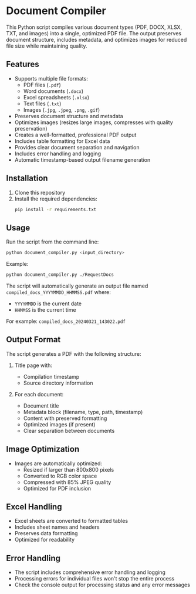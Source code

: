 # Document Compiler

This Python script compiles various document types (PDF, DOCX, XLSX, TXT, and images) into a single, optimized PDF file. The output preserves document structure, includes metadata, and optimizes images for reduced file size while maintaining quality.

## Features

- Supports multiple file formats:
  - PDF files (`.pdf`)
  - Word documents (`.docx`)
  - Excel spreadsheets (`.xlsx`)
  - Text files (`.txt`)
  - Images (`.jpg`, `.jpeg`, `.png`, `.gif`)
- Preserves document structure and metadata
- Optimizes images (resizes large images, compresses with quality preservation)
- Creates a well-formatted, professional PDF output
- Includes table formatting for Excel data
- Provides clear document separation and navigation
- Includes error handling and logging
- Automatic timestamp-based output filename generation

## Installation

1. Clone this repository
2. Install the required dependencies:
   ```bash
   pip install -r requirements.txt
   ```

## Usage

Run the script from the command line:

```bash
python document_compiler.py <input_directory>
```

Example:
```bash
python document_compiler.py ./RequestDocs
```

The script will automatically generate an output file named `compiled_docs_YYYYMMDD_HHMMSS.pdf` where:
- `YYYYMMDD` is the current date
- `HHMMSS` is the current time

For example: `compiled_docs_20240321_143022.pdf`

## Output Format

The script generates a PDF with the following structure:

1. Title page with:
   - Compilation timestamp
   - Source directory information

2. For each document:
   - Document title
   - Metadata block (filename, type, path, timestamp)
   - Content with preserved formatting
   - Optimized images (if present)
   - Clear separation between documents

## Image Optimization

- Images are automatically optimized:
  - Resized if larger than 800x800 pixels
  - Converted to RGB color space
  - Compressed with 85% JPEG quality
  - Optimized for PDF inclusion

## Excel Handling

- Excel sheets are converted to formatted tables
- Includes sheet names and headers
- Preserves data formatting
- Optimized for readability

## Error Handling

- The script includes comprehensive error handling and logging
- Processing errors for individual files won't stop the entire process
- Check the console output for processing status and any error messages 